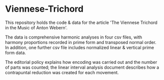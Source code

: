 # Viennese-Trichord

This repository holds the code & data for the article 'The Viennese Trichord in the Music of Anton Webern'.

The data is comprehensive harmonic analyses in four csv files, with harmony proportions recorded in prime form and transposed normal order. In addition, one further csv file includes normalized linear & vertical prime form data.

The editorial policy explains how encoding was carried out and the number of parts was counted; the linear interval analysis document describes how a contrapuntal reduction was created for each movement.
